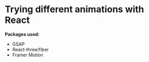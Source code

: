 # Trying different animations with React
**Packages used:** 
- GSAP
- React-three/fiber
- Framer Motion
